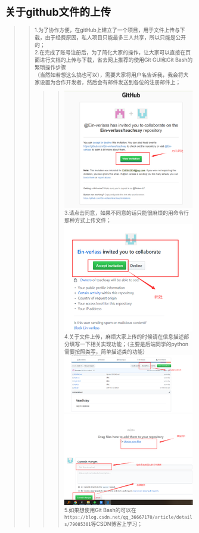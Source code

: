 关于github文件的上传
=========================
>>1.为了协作方便，在gitHub上建立了一个项目，用于文件上传与下载，由于经费原因，私人项目只能最多三人共享，所以只能是公开的；<br>
>>2.在完成了账号注册后，为了简化大家的操作，让大家可以直接在页面进行文档的上传与下载，省去网上推荐的使用Git GUI和Git Bash的繁琐操作步骤<br>
>>（当然如若想这么搞也可以），需要大家将用户名告诉我，我会将大家设置为合作开发者，然后会有邮件发送到各位的注册邮件上；<br>
>>>>![](https://github.com/Rubus-LF/teachsayimgs/raw/master/19-12-18/19-12-18-03.png)<br>
>>3.请点击同意，如果不同意的话只能很麻烦的用命令行那种方式上传文件；<br>
>>>>![](https://github.com/Rubus-LF/teachsayimgs/raw/master/19-12-18/19-12-18-04.png)<br>
>>4.关于文件上传，麻烦大家上传的时候请在信息描述部分填写一下相关实现功能；（主要是后端同学的python需要按照类写，简单描述类的功能）<br>
>>>>![](https://github.com/Rubus-LF/teachsayimgs/raw/master/19-12-18/19-12-18-05.png)<br>
>>>>![](https://github.com/Rubus-LF/teachsayimgs/raw/master/19-12-18/19-12-18-06.png)<br>
>>5.如果想使用Git Bash的可以在`https://blog.csdn.net/qq_36667170/article/details/79085301`等CSDN博客上学习；
